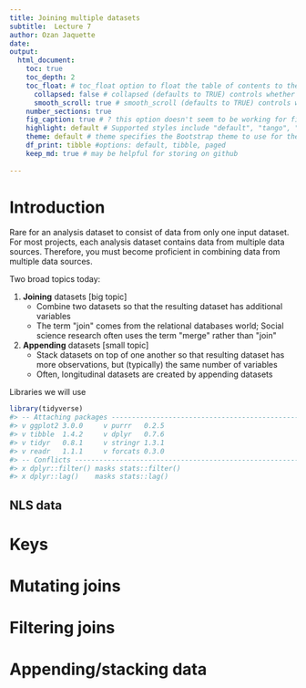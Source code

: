 ```yaml
---
title: Joining multiple datasets
subtitle:  Lecture 7
author: Ozan Jaquette
date: 
output: 
  html_document:
    toc: true
    toc_depth: 2
    toc_float: # toc_float option to float the table of contents to the left of the main document content. floating table of contents will always be visible even when the document is scrolled
      collapsed: false # collapsed (defaults to TRUE) controls whether the TOC appears with only the top-level (e.g., H2) headers. If collapsed initially, the TOC is automatically expanded inline when necessary
      smooth_scroll: true # smooth_scroll (defaults to TRUE) controls whether page scrolls are animated when TOC items are navigated to via mouse clicks
    number_sections: true
    fig_caption: true # ? this option doesn't seem to be working for figure inserted below outside of r code chunk    
    highlight: default # Supported styles include "default", "tango", "pygments", "kate", "monochrome", "espresso", "zenburn", and "haddock" (specify null to prevent syntax    
    theme: default # theme specifies the Bootstrap theme to use for the page. Valid themes include default, cerulean, journal, flatly, readable, spacelab, united, cosmo, lumen, paper, sandstone, simplex, and yeti.
    df_print: tibble #options: default, tibble, paged
    keep_md: true # may be helpful for storing on github
    
---
```




# Introduction

Rare for an analysis dataset to consist of data from only one input dataset. For most projects, each analysis dataset contains data from multiple data sources. Therefore, you must become proficient in combining data from multiple data sources.

Two broad topics today:

1. __Joining__ datasets [big topic]
    - Combine two datasets so that the resulting dataset has additional variables
    - The term "join" comes from the relational databases world; Social science research often uses the term "merge" rather than "join"
2. __Appending__ datasets  [small topic]
    - Stack datasets on top of one another so that resulting dataset has more observations, but (typically) the same number of variables
    - Often, longitudinal datasets are created by appending datasets


Libraries we will use

```r
library(tidyverse)
#> -- Attaching packages ---------------------------------------------------------------- tidyverse 1.2.1 --
#> v ggplot2 3.0.0     v purrr   0.2.5
#> v tibble  1.4.2     v dplyr   0.7.6
#> v tidyr   0.8.1     v stringr 1.3.1
#> v readr   1.1.1     v forcats 0.3.0
#> -- Conflicts ------------------------------------------------------------------- tidyverse_conflicts() --
#> x dplyr::filter() masks stats::filter()
#> x dplyr::lag()    masks stats::lag()
```


## NLS data

# Keys

# Mutating joins

# Filtering joins

# Appending/stacking data
